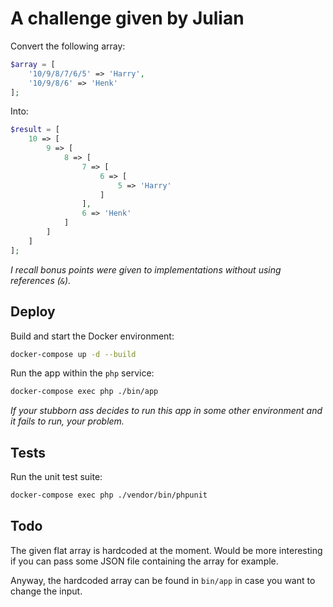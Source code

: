 # A challenge given by Julian

Convert the following array:

```php
$array = [
    '10/9/8/7/6/5' => 'Harry',
    '10/9/8/6' => 'Henk'
];
```

Into:
```php
$result = [
    10 => [
        9 => [
            8 => [
                7 => [
                    6 => [
                        5 => 'Harry'
                    ]
                ],
                6 => 'Henk'
            ]
        ]
    ]
];
```

_I recall bonus points were given to implementations without using references (`&`)._ 

## Deploy

Build and start the Docker environment:

```sh
docker-compose up -d --build
```

Run the app within the `php` service:

```sh
docker-compose exec php ./bin/app
```

_If your stubborn ass decides to run this app in some other environment and it fails to run, your problem._

## Tests

Run the unit test suite:

```sh
docker-compose exec php ./vendor/bin/phpunit
```

## Todo

The given flat array is hardcoded at the moment.
Would be more interesting if you can pass some JSON file containing the array for example.

Anyway, the hardcoded array can be found in `bin/app` in case you want to change the input. 